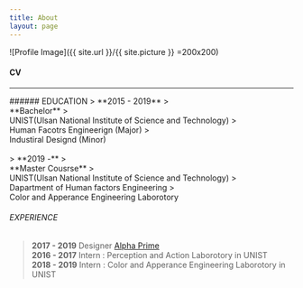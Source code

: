 ```yaml
---
title: About
layout: page
---
```

![Profile Image]({{ site.url }}/{{ site.picture }} =200x200)

#### CV
<hr/>
###### EDUCATION
> **2015 - 2019**
>                 <br/>**Bachelor**
>                 <br/>UNIST(Ulsan National Institute of Science and Technology)
>                 <br/>Human Facotrs Engineerign (Major)
>                 <br/>Industiral Designd (Minor)
<br/><br/>
> **2019 -**
>                 <br/>**Master Cousrse** 
>                 <br/>UNIST(Ulsan National Institute of Science and Technology)
>                 <br/>Dapartment of Human factors Engineering
>                 <br/>Color and Apperance Engineering Laborotory


###### EXPERIENCE

> **2017 - 2019**   Designer [Alpha Prime](https://www.alphaprime.co.kr)<br/>
> **2016 - 2017**   Intern : Perception and Action Laborotory in UNIST<br/>
> **2018 - 2019**   Intern : Color and Apperance Engineering Laborotory in UNIST<br/>



<!--
```code block```

<hr/>
--------------

*rkdfsdf*

**rnfsdfdf**

++underline++

~~cancelline~~
-->
